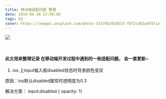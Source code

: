 ```yaml
---
title: 移动端适配问题 整理
date: 2019-04-28 17:59:50
tags: h5
cover: https://images.unsplash.com/photo-1437652010333-fbf2cd02a4f8?ixlib=rb-1.2.1&auto=format&fit=crop&w=800&q=60
---
```


![](https://images.unsplash.com/photo-1437652010333-fbf2cd02a4f8?ixlib=rb-1.2.1&auto=format&fit=crop&w=800&q=60)

<br>

#### 此文用来整理记录 在移动端开发过程中遇到的一些适配问题， 会一直更新~

1. ios 上input输入框disabled状态时背景颜色变灰

  原因：ios默认disabled属性时透明度为0.3

  解决方案： input:disabled  { opacity: 1}

